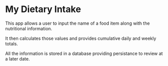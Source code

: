 # My Dietary Intake

This app allows a user to input the name of a food item along with the nutritional information.

It then calculates those values and provides cumulative daily and weekly totals.

All the information is stored in a database providing persistance to review at a later date.
